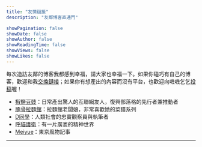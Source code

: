 ```yaml
---
title: "友情鏈接"
description: "友鄰博客直通門"

showPagination: false
showDate: false
showAuthor: false
showReadingTime: false
showViews: false
showLikes: false
---
```


每次造訪友鄰的博客我都感到幸福，請大家也幸福一下。如果你碰巧有自己的博客，歡迎和我<a href="mailto: tiffahahahu7@gmail.com">交換鏈接</a>；如果你有想產出的內容而沒有平台，也歡迎向嘰嘰乞乞<a href="mailto: tiffahahahu7@gmail.com">投稿</a>喔！

- <a href="https://blog.douchi.space/">椒鹽豆豉</a>：日常產出驚人的互聯網友人，復興部落格的先行者兼推動者
- <a href="http://ignativssss.com/">豚骨拉麵館</a>：拉麵館老闆娘，非常喜歡她的菜譜系列
- <a href="https://harper-dang.format.com/">D同學</a>：人類社會的忠實觀察員與執筆者
- <a href="https://qingshanbadass.notion.site/e3d519283a9f4412acc1d174ec94e30d">呼貓護衛</a>：有一片廣袤的精神世界
- <a href="https://express.adobe.com/page/Sfo9MPU1r9jSk/">Meiyue</a>：東京風物記事


---
